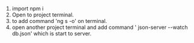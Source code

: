 1) import npm i
2) Open to project terminal.
3) to add command 'ng s -o' on terminal.
4) open another project terminal and add command ' json-server --watch db.json' which is start to server.
